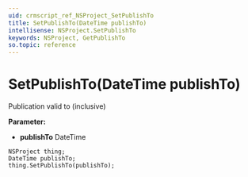 ```yaml
---
uid: crmscript_ref_NSProject_SetPublishTo
title: SetPublishTo(DateTime publishTo)
intellisense: NSProject.SetPublishTo
keywords: NSProject, GetPublishTo
so.topic: reference
---
```


# SetPublishTo(DateTime publishTo)

Publication valid to (inclusive)

**Parameter:** 
 - **publishTo** DateTime

```crmscript
NSProject thing;
DateTime publishTo;
thing.SetPublishTo(publishTo);
```

